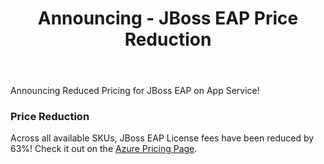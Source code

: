 ﻿---
title: "Announcing - JBoss EAP Price Reduction"
author_name: "Denver Brittain"
toc: true
toc_sticky: true
tags:
    - java
    - JBoss EAP
---

Announcing Reduced Pricing for JBoss EAP on App Service!

### Price Reduction

Across all available SKUs, JBoss EAP License fees have been reduced by 63%! Check it out on the [Azure Pricing Page](https://azure.microsoft.com/pricing/details/app-service/linux/#jboss). 